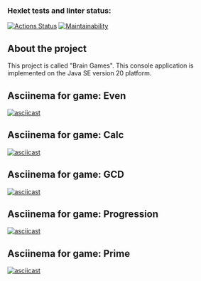 ### Hexlet tests and linter status:
[![Actions Status](https://github.com/cllmk/java-project-61/workflows/hexlet-check/badge.svg)](https://github.com/cllmk/java-project-61/actions)
[![Maintainability](https://api.codeclimate.com/v1/badges/3477daef573a8d41bde4/maintainability)](https://codeclimate.com/github/cllmk/java-project-61/maintainability)

## About the project
This project is called "Brain Games".
This console application is implemented on the Java SE version 20 platform.

## Asciinema for game: Even
[![asciicast](https://asciinema.org/a/EVi9iXfyrXjY0b82UnMngolmh.svg)](https://asciinema.org/a/EVi9iXfyrXjY0b82UnMngolmh)

## Asciinema for game: Calc
[![asciicast](https://asciinema.org/a/SP1lpXP3GD7DvhYIwpDisN8bb.svg)](https://asciinema.org/a/SP1lpXP3GD7DvhYIwpDisN8bb)

## Asciinema for game: GCD
[![asciicast](https://asciinema.org/a/J7XbQSXcLri9fTWz6G16Aa8jV.svg)](https://asciinema.org/a/J7XbQSXcLri9fTWz6G16Aa8jV)

## Asciinema for game: Progression
[![asciicast](https://asciinema.org/a/N48nlBIQ8cTGgyolpENbGGXJa.svg)](https://asciinema.org/a/N48nlBIQ8cTGgyolpENbGGXJa)

## Asciinema for game: Prime
[![asciicast](https://asciinema.org/a/T70rWQc6vVfYf8iPWkJwNcrF1.svg)](https://asciinema.org/a/T70rWQc6vVfYf8iPWkJwNcrF1)
